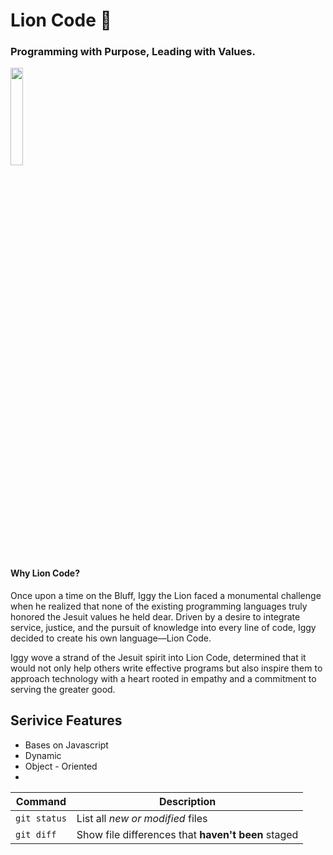 # Lion Code 🦁
### Programming with Purpose, Leading with Values.
<img src="https://github.com/user-attachments/assets/d1a15484-2627-474b-b59e-856d8b4c8594" width=20% height=20%>

#### Why Lion Code?
Once upon a time on the Bluff, Iggy the Lion faced a monumental challenge when he realized that none of the existing programming languages truly honored the Jesuit values he held dear. Driven by a desire to integrate service, justice, and the pursuit of knowledge into every line of code, Iggy decided to create his own language—Lion Code. 

Iggy wove a strand of the Jesuit spirit into Lion Code, determined that it would not only help others write effective programs but also inspire them to approach technology with a heart rooted in empathy and a commitment to serving the greater good.

## Serivice Features 
- Bases on Javascript
- Dynamic
- Object - Oriented
- 








| Command | Description |
| --- | --- |
| `git status` | List all *new or modified* files |
| `git diff` | Show file differences that **haven't been** staged |
